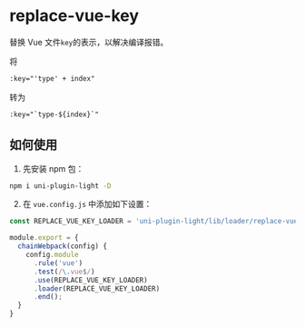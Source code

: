 # replace-vue-key


替换 Vue 文件`key`的表示，以解决编译报错。

将

```html
:key="'type' + index"
```

转为

```html
:key="`type-${index}`"
```



## 如何使用

1. 先安装 npm 包：

```bash
npm i uni-plugin-light -D
```

2. 在 `vue.config.js` 中添加如下设置：

```js
const REPLACE_VUE_KEY_LOADER = 'uni-plugin-light/lib/loader/replace-vue-key';

module.export = {
  chainWebpack(config) {
    config.module
      .rule('vue')
      .test(/\.vue$/)
      .use(REPLACE_VUE_KEY_LOADER)
      .loader(REPLACE_VUE_KEY_LOADER)
      .end();
  }
}
```

